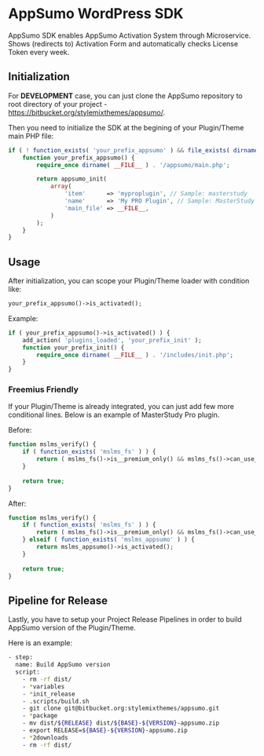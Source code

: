 AppSumo WordPress SDK
======================

AppSumo SDK enables AppSumo Activation System through Microservice. Shows (redirects to) Activation Form and automatically checks License Token every week.  

## Initialization

For **DEVELOPMENT** case, you can just clone the AppSumo repository to root directory of your project - https://bitbucket.org/stylemixthemes/appsumo/.

Then you need to initialize the SDK at the begining of your Plugin/Theme main PHP file:

```php
if ( ! function_exists( 'your_prefix_appsumo' ) && file_exists( dirname( __FILE__ ) . '/appsumo/main.php' ) ) {
    function your_prefix_appsumo() {
        require_once dirname( __FILE__ ) . '/appsumo/main.php';

        return appsumo_init(
            array(
                'item'      => 'myproplugin', // Sample: masterstudy
                'name'      => 'My PRO Plugin', // Sample: MasterStudy LMS PRO
                'main_file' => __FILE__,
            )
        );
    }
}
```

## Usage

After initialization, you can scope your Plugin/Theme loader with condition like:

```php
your_prefix_appsumo()->is_activated();
```

Example:

```php
if ( your_prefix_appsumo()->is_activated() ) {
    add_action( 'plugins_loaded', 'your_prefix_init' );
    function your_prefix_init() {
        require_once dirname( __FILE__ ) . '/includes/init.php';
    }
}
```

### Freemius Friendly

If your Plugin/Theme is already integrated, you can just add few more conditional lines.
Below is an example of MasterStudy Pro plugin.

Before:

```php
function mslms_verify() {
    if ( function_exists( 'mslms_fs' ) ) {
        return ( mslms_fs()->is__premium_only() && mslms_fs()->can_use_premium_code() );
    }
    
    return true;
}
```

After:

```php
function mslms_verify() {
    if ( function_exists( 'mslms_fs' ) ) {
        return ( mslms_fs()->is__premium_only() && mslms_fs()->can_use_premium_code() );
    } elseif ( function_exists( 'mslms_appsumo' ) ) {
        return mslms_appsumo()->is_activated();
    }
    
    return true;
}
```

## Pipeline for Release

Lastly, you have to setup your Project Release Pipelines in order to build AppSumo version of the Plugin/Theme.

Here is an example:

```bash
- step:
  name: Build AppSumo version
  script:
    - rm -rf dist/
    - *variables
    - *init_release
    - .scripts/build.sh
    - git clone git@bitbucket.org:stylemixthemes/appsumo.git
    - *package
    - mv dist/${RELEASE} dist/${BASE}-${VERSION}-appsumo.zip
    - export RELEASE=${BASE}-${VERSION}-appsumo.zip
    - *2downloads
    - rm -rf dist/
```

